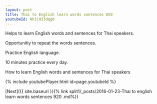 ```yaml
---
layout: post
title: Thai to English learn words sentences 850 
youtubeId: 8h3jH33dqg0
---
```

 
 
Helps to learn English words and sentences for Thai speakers.

Opportunitiy to repeat the words sentences. 

Practice English language. 
 
10 minutes practice every day. 
 
How to learn English words and sentences for Thai speakers 
 
{% include youtubePlayer.html id=page.youtubeId %}
 
 
[Next]({{ site.baseurl }}{% link  split1/_posts/2016-01-23-Thai to english learn words sentences 920 .md%})
 
